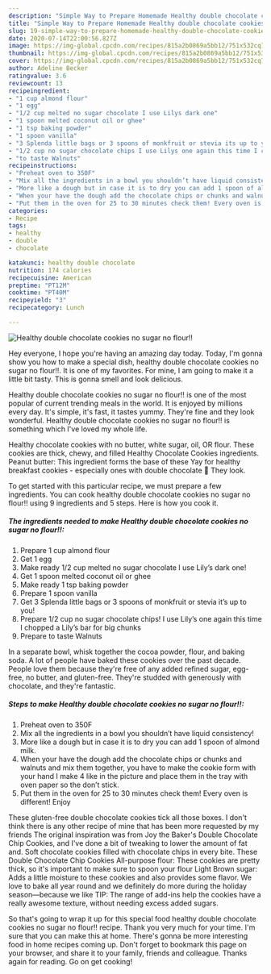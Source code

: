 ```yaml
---
description: "Simple Way to Prepare Homemade Healthy double chocolate cookies no sugar no flour!!"
title: "Simple Way to Prepare Homemade Healthy double chocolate cookies no sugar no flour!!"
slug: 19-simple-way-to-prepare-homemade-healthy-double-chocolate-cookies-no-sugar-no-flour
date: 2020-07-14T22:00:56.827Z
image: https://img-global.cpcdn.com/recipes/815a2b0869a5bb12/751x532cq70/healthy-double-chocolate-cookies-no-sugar-no-flour-recipe-main-photo.jpg
thumbnail: https://img-global.cpcdn.com/recipes/815a2b0869a5bb12/751x532cq70/healthy-double-chocolate-cookies-no-sugar-no-flour-recipe-main-photo.jpg
cover: https://img-global.cpcdn.com/recipes/815a2b0869a5bb12/751x532cq70/healthy-double-chocolate-cookies-no-sugar-no-flour-recipe-main-photo.jpg
author: Adeline Becker
ratingvalue: 3.6
reviewcount: 13
recipeingredient:
- "1 cup almond flour"
- "1 egg"
- "1/2 cup melted no sugar chocolate I use Lilys dark one"
- "1 spoon melted coconut oil or ghee"
- "1 tsp baking powder"
- "1 spoon vanilla"
- "3 Splenda little bags or 3 spoons of monkfruit or stevia its up to you"
- "1/2 cup no sugar chocolate chips I use Lilys one again this time I chopped a Lilys bar for big chunks"
- "to taste Walnuts"
recipeinstructions:
- "Preheat oven to 350F"
- "Mix all the ingredients in a bowl you shouldn’t have liquid consistency!"
- "More like a dough but in case it is to dry you can add 1 spoon of almond milk."
- "When your have the dough add the chocolate chips or chunks and walnuts and mix them together, you have to make the cookie form with your hand I make 4 like in the picture and place them in the tray with oven paper so the don’t stick."
- "Put them in the oven for 25 to 30 minutes check them! Every oven is different! Enjoy"
categories:
- Recipe
tags:
- healthy
- double
- chocolate

katakunci: healthy double chocolate 
nutrition: 174 calories
recipecuisine: American
preptime: "PT12M"
cooktime: "PT40M"
recipeyield: "3"
recipecategory: Lunch

---
```



![Healthy double chocolate cookies no sugar no flour!!](https://img-global.cpcdn.com/recipes/815a2b0869a5bb12/751x532cq70/healthy-double-chocolate-cookies-no-sugar-no-flour-recipe-main-photo.jpg)

Hey everyone, I hope you're having an amazing day today. Today, I'm gonna show you how to make a special dish, healthy double chocolate cookies no sugar no flour!!. It is one of my favorites. For mine, I am going to make it a little bit tasty. This is gonna smell and look delicious.

Healthy double chocolate cookies no sugar no flour!! is one of the most popular of current trending meals in the world. It is enjoyed by millions every day. It's simple, it's fast, it tastes yummy. They're fine and they look wonderful. Healthy double chocolate cookies no sugar no flour!! is something which I've loved my whole life.

Healthy chocolate cookies with no butter, white sugar, oil, OR flour. These cookies are thick, chewy, and filled Healthy Chocolate Cookies ingredients. Peanut butter: This ingredient forms the base of these Yay for healthy breakfast cookies - especially ones with double chocolate 🙂 They look.


To get started with this particular recipe, we must prepare a few ingredients. You can cook healthy double chocolate cookies no sugar no flour!! using 9 ingredients and 5 steps. Here is how you cook it.

<!--inarticleads1-->

##### The ingredients needed to make Healthy double chocolate cookies no sugar no flour!!:

1. Prepare 1 cup almond flour
1. Get 1 egg
1. Make ready 1/2 cup melted no sugar chocolate I use Lily’s dark one!
1. Get 1 spoon melted coconut oil or ghee
1. Make ready 1 tsp baking powder
1. Prepare 1 spoon vanilla
1. Get 3 Splenda little bags or 3 spoons of monkfruit or stevia it’s up to you!
1. Prepare 1/2 cup no sugar chocolate chips! I use Lily’s one again this time I chopped a Lily’s bar for big chunks
1. Prepare to taste Walnuts


In a separate bowl, whisk together the cocoa powder, flour, and baking soda. A lot of people have baked these cookies over the past decade. People love them because they&#39;re free of any added refined sugar, egg-free, no butter, and gluten-free. They&#39;re studded with generously with chocolate, and they&#39;re fantastic. 

<!--inarticleads2-->

##### Steps to make Healthy double chocolate cookies no sugar no flour!!:

1. Preheat oven to 350F
1. Mix all the ingredients in a bowl you shouldn’t have liquid consistency!
1. More like a dough but in case it is to dry you can add 1 spoon of almond milk.
1. When your have the dough add the chocolate chips or chunks and walnuts and mix them together, you have to make the cookie form with your hand I make 4 like in the picture and place them in the tray with oven paper so the don’t stick.
1. Put them in the oven for 25 to 30 minutes check them! Every oven is different! Enjoy


These gluten-free double chocolate cookies tick all those boxes. I don&#39;t think there is any other recipe of mine that has been more requested by my friends The original inspiration was from Joy the Baker&#39;s Double Chocolate Chip Cookies, and I&#39;ve done a bit of tweaking to lower the amount of fat and. Soft chocolate cookies filled with chocolate chips in every bite. These Double Chocolate Chip Cookies All-purpose flour: These cookies are pretty thick, so it&#39;s important to make sure to spoon your flour Light Brown sugar: Adds a little moisture to these cookies and also provides some flavor. We love to bake all year round and we definitely do more during the holiday season—because we like TIP: The range of add-ins help the cookies have a really awesome texture, without needing excess added sugars. 

So that's going to wrap it up for this special food healthy double chocolate cookies no sugar no flour!! recipe. Thank you very much for your time. I'm sure that you can make this at home. There's gonna be more interesting food in home recipes coming up. Don't forget to bookmark this page on your browser, and share it to your family, friends and colleague. Thanks again for reading. Go on get cooking!
